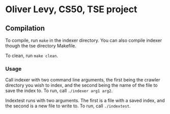 # Oliver Levy, CS50, TSE project

## Compilation
To compile, run `make` in the indexer directory. You can also compile indexer though the tse directory Makefile.

To clean, run `make clean`.

### Usage

Call indexer with two command line arguments, the first being the crawler directory you wish to index, and the second being the name of the file to save the index to. To run, call
`./indexer arg1 arg2`.  

Indextest runs with two arguments. The first is a file with a saved index, and the second is a new file to write to. 
To run, call
`./indextest`. 
